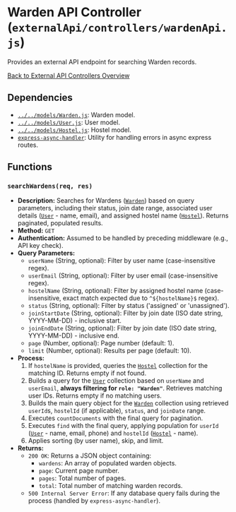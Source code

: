 # Warden API Controller (`externalApi/controllers/wardenApi.js`)

Provides an external API endpoint for searching Warden records.

[Back to External API Controllers Overview](README.md)

## Dependencies

- [`../../models/Warden.js`](../../models/Warden.md): Warden model.
- [`../../models/User.js`](../../models/User.md): User model.
- [`../../models/Hostel.js`](../../models/Hostel.md): Hostel model.
- [`express-async-handler`](https://www.npmjs.com/package/express-async-handler): Utility for handling errors in async express routes.

## Functions

### `searchWardens(req, res)`

- **Description:** Searches for Wardens ([`Warden`](../../models/Warden.md)) based on query parameters, including their status, join date range, associated user details ([`User`](../../models/User.md) - name, email), and assigned hostel name ([`Hostel`](../../models/Hostel.md)). Returns paginated, populated results.
- **Method:** `GET`
- **Authentication:** Assumed to be handled by preceding middleware (e.g., API key check).
- **Query Parameters:**
  - `userName` (String, optional): Filter by user name (case-insensitive regex).
  - `userEmail` (String, optional): Filter by user email (case-insensitive regex).
  - `hostelName` (String, optional): Filter by assigned hostel name (case-insensitive, exact match expected due to `^${hostelName}$` regex).
  - `status` (String, optional): Filter by status ('assigned' or 'unassigned').
  - `joinStartDate` (String, optional): Filter by join date (ISO date string, YYYY-MM-DD) - inclusive start.
  - `joinEndDate` (String, optional): Filter by join date (ISO date string, YYYY-MM-DD) - inclusive end.
  - `page` (Number, optional): Page number (default: 1).
  - `limit` (Number, optional): Results per page (default: 10).
- **Process:**
  1.  If `hostelName` is provided, queries the [`Hostel`](../../models/Hostel.md) collection for the matching ID. Returns empty if not found.
  2.  Builds a query for the [`User`](../../models/User.md) collection based on `userName` and `userEmail`, **always filtering for `role: "Warden"`**. Retrieves matching user IDs. Returns empty if no matching users.
  3.  Builds the main query object for the [`Warden`](../../models/Warden.md) collection using retrieved `userId`s, `hostelId` (if applicable), `status`, and `joinDate` range.
  4.  Executes `countDocuments` with the final query for pagination.
  5.  Executes `find` with the final query, applying population for `userId` ([`User`](../../models/User.md) - name, email, phone) and `hostelId` ([`Hostel`](../../models/Hostel.md) - name).
  6.  Applies sorting (by user name), skip, and limit.
- **Returns:**
  - `200 OK`: Returns a JSON object containing:
    - `wardens`: An array of populated warden objects.
    - `page`: Current page number.
    - `pages`: Total number of pages.
    - `total`: Total number of matching warden records.
  - `500 Internal Server Error`: If any database query fails during the process (handled by `express-async-handler`).
